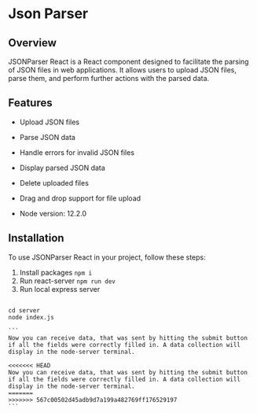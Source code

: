 # Json Parser

## Overview

JSONParser React is a React component designed to facilitate the parsing of JSON files in web applications. It allows users to upload JSON files, parse them, and perform further actions with the parsed data.

## Features

- Upload JSON files
- Parse JSON data
- Handle errors for invalid JSON files
- Display parsed JSON data
- Delete uploaded files
- Drag and drop support for file upload

- Node version: 12.2.0

## Installation
To use JSONParser React in your project, follow these steps:
1. Install packages
```npm i```
2. Run react-server
```npm run dev```
3. Run local express server
````

cd server
node index.js

```
Now you can receive data, that was sent by hitting the submit button if all the fields were correctly filled in. A data collection will display in the node-server terminal.

<<<<<<< HEAD
Now you can receive data, that was sent by hitting the submit button if all the fields were correctly filled in. A data collection will display in the node-server terminal.
=======
>>>>>>> 567c00502d45adb9d7a199a482769ff176529197
```
